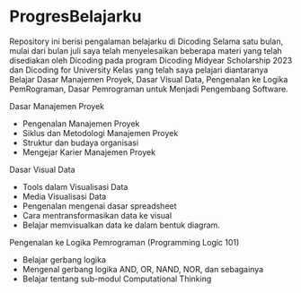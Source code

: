 # ProgresBelajarku
Repository ini berisi pengalaman belajarku di Dicoding
Selama satu bulan, mulai dari bulan juli saya telah menyelesaikan beberapa materi yang telah disediakan oleh Dicoding 
pada program Dicoding Midyear Scholarship 2023 dan Dicoding for University
Kelas yang telah saya pelajari diantaranya Belajar Dasar Manajemen Proyek, Dasar Visual Data, Pengenalan ke Logika PemRograman,
Dasar Pemrograman untuk Menjadi Pengembang Software. 

Dasar Manajemen Proyek
- Pengenalan Manajemen Proyek
- Siklus dan Metodologi Manajemen Proyek
- Struktur dan budaya organisasi
- Mengejar Karier Manajemen Proyek

 Dasar Visual Data
 - Tools dalam Visualisasi Data
 - Media Visualisasi Data
 - Pengenalan mengenai dasar spreadsheet
 - Cara mentransformasikan data ke visual
 - Belajar memvisualkan data ke dalam bentuk diagram.

Pengenalan ke Logika Pemrograman (Programming Logic 101)
- Belajar gerbang logika
- Mengenal gerbang logika AND, OR, NAND, NOR, dan sebagainya
- Belajar tentang sub-modul Computational Thinking


